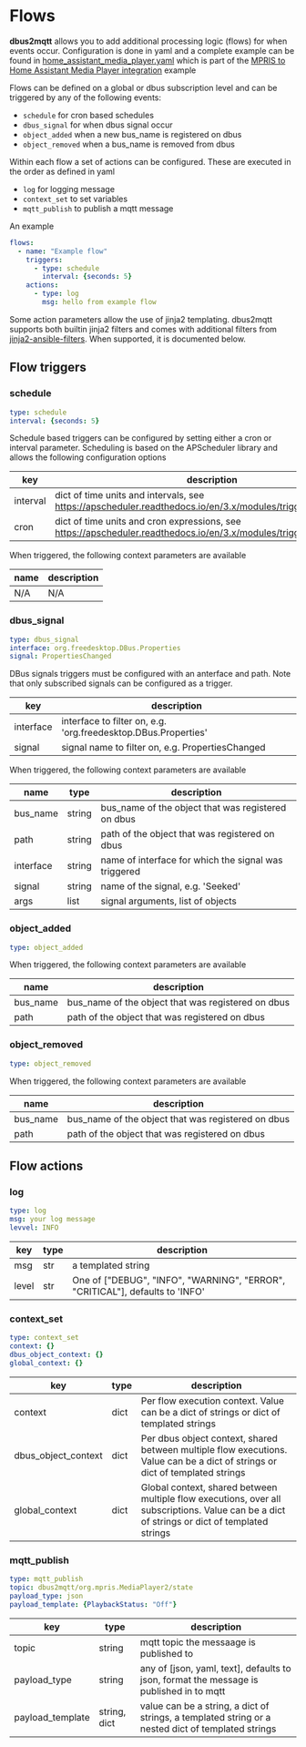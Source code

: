 # Flows

**dbus2mqtt** allows you to add additional processing logic (flows) for when events occur. Configuration is done in yaml and a complete example can be found in [home_assistant_media_player.yaml](https://github.com/jwnmulder/dbus2mqtt/blob/main/docs/examples/home_assistant_media_player.yaml) which is part of the [MPRIS to Home Assistant Media Player integration](https://github.com/jwnmulder/dbus2mqtt/blob/main/docs/examples/home_assistant_media_player.md) example

Flows can be defined on a global or dbus subscription level and can be triggered by any of the following events:

* `schedule` for cron based schedules
* `dbus_signal` for when dbus signal occur
* `object_added` when a new bus_name is registered on dbus
* `object_removed` when a bus_name is removed from dbus

Within each flow a set of actions can be configured. These are executed in the order as defined in yaml

* `log` for logging message
* `context_set` to set variables
* `mqtt_publish` to publish a mqtt message

An example

```yaml
flows:
  - name: "Example flow"
    triggers:
      - type: schedule
        interval: {seconds: 5}
    actions:
      - type: log
        msg: hello from example flow
```

Some action parameters allow the use of jinja2 templating. dbus2mqtt supports both builtin jinja2 filters and comes with additional filters from [jinja2-ansible-filters](https://pypi.org/project/jinja2-ansible-filters/). When supported, it is documented below.

## Flow triggers

### schedule

```yaml
type: schedule
interval: {seconds: 5}
```

Schedule based triggers can be configured by setting either a cron or interval parameter. Scheduling is based on the   APScheduler library and allows the following configuration options

| key | description  |
|------|-------------|
| interval | dict of time units and intervals, see <https://apscheduler.readthedocs.io/en/3.x/modules/triggers/interval.html>    |
| cron     | dict of time units and cron expressions, see <https://apscheduler.readthedocs.io/en/3.x/modules/triggers/cron.html> |

When triggered, the following context parameters are available

| name | description |
|------|-------------|
| N/A  | N/A         |

### dbus_signal

```yaml
type: dbus_signal
interface: org.freedesktop.DBus.Properties
signal: PropertiesChanged
```

DBus signals triggers must be configured with an anterface and path. Note that only subscribed signals can be configured as a trigger.

| key | description  |
|------|-------------|
| interface | interface to filter on, e.g. 'org.freedesktop.DBus.Properties' |
| signal    | signal name to filter on, e.g. PropertiesChanged |

When triggered, the following context parameters are available

| name | type | description |
|------|------|-------------|
| bus_name  | string | bus_name of the object that was registered on dbus |
| path      | string | path of the object that was registered on dbus |
| interface | string | name of interface for which the signal was triggered |
| signal    | string | name of the signal, e.g. 'Seeked'
| args      | list   | signal arguments, list of objects |

### object_added

```yaml
type: object_added
```

When triggered, the following context parameters are available

| name | description |
|------|-------------|
| bus_name | bus_name of the object that was registered on dbus |
| path     | path of the object that was registered on dbus |

### object_removed

```yaml
type: object_removed
```

When triggered, the following context parameters are available

| name | description |
|------|-------------|
| bus_name | bus_name of the object that was registered on dbus |
| path     | path of the object that was registered on dbus |

## Flow actions

### log

```yaml
type: log
msg: your log message
levvel: INFO
```

| key              | type             | description  |
|------------------|------------------|--------------|
| msg              | str              | a templated string |
| level            | str              | One of ["DEBUG", "INFO", "WARNING", "ERROR", "CRITICAL"], defaults to 'INFO' |

### context_set

```yaml
type: context_set
context: {}
dbus_object_context: {}
global_context: {}
```

| key                 | type             | description  |
|---------------------|------------------|--------------|
| context             | dict | Per flow execution context. Value can be a dict of strings or dict of templated strings |
| dbus_object_context | dict | Per dbus object context, shared between multiple flow executions. Value can be a dict of strings or dict of templated strings |
| global_context      | dict | Global context, shared between multiple flow executions, over all subscriptions. Value can be a dict of strings or dict of templated strings |

### mqtt_publish

```yaml
type: mqtt_publish
topic: dbus2mqtt/org.mpris.MediaPlayer2/state
payload_type: json
payload_template: {PlaybackStatus: "Off"}
```

| key              | type             | description  |
|------------------|------------------|--------------|
| topic            | string | mqtt topic the messaage is published to |
| payload_type     | string | any of [json, yaml, text], defaults to json, format the message is published in to mqtt |
| payload_template | string, dict | value can be a string, a dict of strings, a templated string or a nested dict of templated strings |
